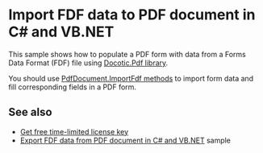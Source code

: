 # Import FDF data to PDF document in C# and VB.NET
This sample shows how to populate a PDF form with data from a Forms Data Format (FDF) file using [Docotic.Pdf library](https://bitmiracle.com/pdf-library/).

You should use [PdfDocument.ImportFdf methods](https://bitmiracle.com/pdf-library/help/pdfdocument.importfdf.html) to import form data and fill corresponding fields in a PDF form.

## See also
* [Get free time-limited license key](https://bitmiracle.com/pdf-library/download-pdf-library.aspx)
* [Export FDF data from PDF document in C# and VB.NET](/Samples/Forms%20and%20Annotations/ExportFdfData) sample